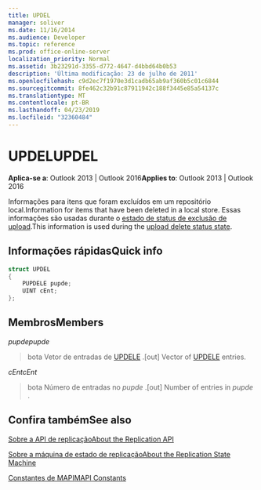 ```yaml
---
title: UPDEL
manager: soliver
ms.date: 11/16/2014
ms.audience: Developer
ms.topic: reference
ms.prod: office-online-server
localization_priority: Normal
ms.assetid: 3b23291d-3355-d772-4647-d4bbd64b0b53
description: 'Última modificação: 23 de julho de 2011'
ms.openlocfilehash: c9d2ec7f1970e3d1cadb65ab9af360b5c01c6844
ms.sourcegitcommit: 8fe462c32b91c87911942c188f3445e85a54137c
ms.translationtype: MT
ms.contentlocale: pt-BR
ms.lasthandoff: 04/23/2019
ms.locfileid: "32360484"
---
```

# <a name="updel"></a><span data-ttu-id="576f1-103">UPDEL</span><span class="sxs-lookup"><span data-stu-id="576f1-103">UPDEL</span></span>

  
  
<span data-ttu-id="576f1-104">**Aplica-se a**: Outlook 2013 | Outlook 2016</span><span class="sxs-lookup"><span data-stu-id="576f1-104">**Applies to**: Outlook 2013 | Outlook 2016</span></span> 
  
<span data-ttu-id="576f1-105">Informações para itens que foram excluídos em um repositório local.</span><span class="sxs-lookup"><span data-stu-id="576f1-105">Information for items that have been deleted in a local store.</span></span> <span data-ttu-id="576f1-106">Essas informações são usadas durante o [estado de status de exclusão de upload](upload-delete-status-state.md).</span><span class="sxs-lookup"><span data-stu-id="576f1-106">This information is used during the [upload delete status state](upload-delete-status-state.md).</span></span>
  
## <a name="quick-info"></a><span data-ttu-id="576f1-107">Informações rápidas</span><span class="sxs-lookup"><span data-stu-id="576f1-107">Quick info</span></span>

```cpp
struct UPDEL 
{ 
    PUPDELE pupde; 
    UINT cEnt; 
};
```

## <a name="members"></a><span data-ttu-id="576f1-108">Membros</span><span class="sxs-lookup"><span data-stu-id="576f1-108">Members</span></span>

 <span data-ttu-id="576f1-109">_pupde_</span><span class="sxs-lookup"><span data-stu-id="576f1-109">_pupde_</span></span>
  
>  <span data-ttu-id="576f1-110">bota Vetor de entradas de [UPDELE](updele.md) .</span><span class="sxs-lookup"><span data-stu-id="576f1-110">[out] Vector of [UPDELE](updele.md) entries.</span></span> 
    
 <span data-ttu-id="576f1-111">_cEnt_</span><span class="sxs-lookup"><span data-stu-id="576f1-111">_cEnt_</span></span>
  
> <span data-ttu-id="576f1-112">bota Número de entradas no *pupde* .</span><span class="sxs-lookup"><span data-stu-id="576f1-112">[out] Number of entries in  *pupde*  .</span></span> 
    
## <a name="see-also"></a><span data-ttu-id="576f1-113">Confira também</span><span class="sxs-lookup"><span data-stu-id="576f1-113">See also</span></span>



[<span data-ttu-id="576f1-114">Sobre a API de replicação</span><span class="sxs-lookup"><span data-stu-id="576f1-114">About the Replication API</span></span>](about-the-replication-api.md)
  
[<span data-ttu-id="576f1-115">Sobre a máquina de estado de replicação</span><span class="sxs-lookup"><span data-stu-id="576f1-115">About the Replication State Machine</span></span>](about-the-replication-state-machine.md)
  
[<span data-ttu-id="576f1-116">Constantes de MAPI</span><span class="sxs-lookup"><span data-stu-id="576f1-116">MAPI Constants</span></span>](mapi-constants.md)

